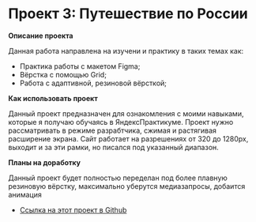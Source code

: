 # Проект 3: Путешествие по России

**Описание проекта**

Данная работа направлена на изучени и практику в таких темах как: 
* Практика работы с макетом Figma;
* Вёрстка c помощью Grid; 
* Работа с адаптивной, резиновой вёрсткой; 

**Как использовать проект**

Данный проект предназначен для ознакомления с моими навыками, которые я получаю обучаясь в ЯндексПрактикуме. 
Проект нужно рассматривать в режиме разрабтчика, сжимая и растягивая расширение экрана. Сайт работает на разрешениях от 320 до 1280px, выходит и за эти рамки, но писался под указанный диапазон.

**Планы на доработку** 

Данный проект будет полностью переделан под более плавную резиновую вёрстку, максимально уберутся медиазапросы, добаится анимация

* [Ссылка на этот проект в Github](https://iurii89.github.io/russian-travel)
